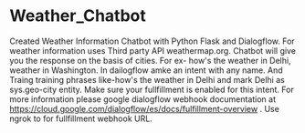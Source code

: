# Weather_Chatbot
Created Weather Information Chatbot with Python Flask and Dialogflow.
For weather information uses Third party API weathermap.org.
Chatbot will give you the response on the basis of cities. For ex- how's the weather in  Delhi, weather in Washington.
In dailogflow amke an intent with any name. And Traing training phrases like-how's the weather in  Delhi and mark Delhi as sys.geo-city entity.
Make sure your fullfillment is enabled for this intent. For more information please google dialogflow webhook documentation at https://cloud.google.com/dialogflow/es/docs/fulfillment-overview . 
Use ngrok to for fullfillment webhook URL.
